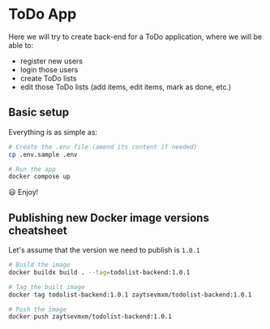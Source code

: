 # ToDo App

Here we will try to create back-end for a ToDo application, where
we will be able to:

- register new users
- login those users
- create ToDo lists
- edit those ToDo lists (add items, edit items, mark as done, etc.)

## Basic setup

Everything is as simple as:
```sh
# Create the .env file (amend its content if needed)
cp .env.sample .env

# Run the app
docker compose up
```
😃 Enjoy!

## Publishing new Docker image versions cheatsheet

Let's assume that the version we need to publish is `1.0.1`
```sh
# Build the image
docker buildx build . --tag=todolist-backend:1.0.1

# Tag the built image
docker tag todolist-backend:1.0.1 zaytsevmxm/todolist-backend:1.0.1

# Push the image
docker push zaytsevmxm/todolist-backend:1.0.1
```